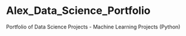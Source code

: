 # Alex_Data_Science_Portfolio

Portfolio of Data Science Projects - Machine Learning Projects (Python)
